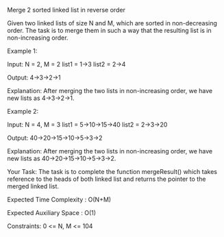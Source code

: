 Merge 2 sorted linked list in reverse order

Given two linked lists of size N and M, which are sorted in non-decreasing order. The task is to merge them in such a way that the resulting list is in non-increasing order.

Example 1:

Input:
N = 2, M = 2
list1 = 1->3
list2 = 2->4

Output:
4->3->2->1

Explanation:
After merging the two lists in non-increasing order, we have new lists as 4->3->2->1.


Example 2:

Input:
N = 4, M = 3
list1 = 5->10->15->40 
list2 = 2->3->20

Output:
40->20->15->10->5->3->2

Explanation:
After merging the two lists in non-increasing order, we have new lists as 40->20->15->10->5->3->2.


Your Task:
The task is to complete the function mergeResult() which takes reference to the heads of both linked list and returns the pointer to the merged linked list.

Expected Time Complexity : O(N+M)

Expected Auxiliary Space : O(1)

Constraints:
0 <= N, M <= 104